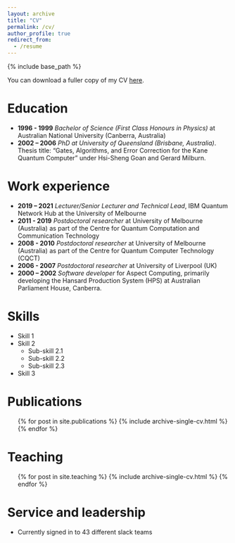 ```yaml
---
layout: archive
title: "CV"
permalink: /cv/
author_profile: true
redirect_from:
  - /resume
---
```


{% include base_path %}

You can download a fuller copy of my CV [here](/files/CharlesHillCV.pdf).

Education
======
* **1996 - 1999**	*Bachelor of Science (First Class Honours in Physics)* at Australian National University (Canberra, Australia)
* **2002 – 2006**	*PhD at University of Queensland (Brisbane, Australia)*. 
	Thesis title: “Gates, Algorithms, and Error Correction for the Kane Quantum Computer” under Hsi-Sheng Goan and Gerard Milburn.

Work experience
======

* **2019 – 2021** *Lecturer/Senior Lecturer and Technical Lead*, IBM Quantum Network Hub at the University of Melbourne 
* **2011 - 2019**	*Postdoctoral researcher* at University of Melbourne (Australia) as part of the Centre for Quantum Computation and Communication Technology
* **2008 - 2010**	*Postdoctoral researcher* at University of Melbourne (Australia) as part of the Centre for Quantum Computer Technology (CQCT) 
* **2006 - 2007**	*Postdoctoral researcher* at University of Liverpool (UK)
* **2000 – 2002**	*Software developer* for Aspect Computing, primarily developing the Hansard Production System (HPS) at Australian Parliament House, Canberra.



  
Skills
======
* Skill 1
* Skill 2
  * Sub-skill 2.1
  * Sub-skill 2.2
  * Sub-skill 2.3
* Skill 3

Publications
======
  <ul>{% for post in site.publications %}
    {% include archive-single-cv.html %}
  {% endfor %}</ul>

  
Teaching
======
  <ul>{% for post in site.teaching %}
    {% include archive-single-cv.html %}
  {% endfor %}</ul>
  
Service and leadership
======
* Currently signed in to 43 different slack teams
